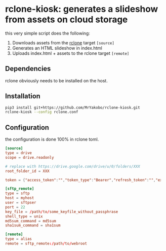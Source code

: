 # rclone-kiosk: generates a slideshow from assets on cloud storage

this very simple script does the following:

1. Downloads assets from the [rclone][1] target `[source]`
2. Generates an HTML slideshow in index.html
3. Uploads index.html + assets to the rclone target `[remote]`

[1]: https://rclone.org/

## Dependencies

rclone obviously needs to be installed on the host.

## Installation

```bash
pip3 install git+https://github.com/MrYakobo/rclone-kiosk.git
rclone-kiosk --config rclone.conf
```

## Configuration

the configuration is done 100% in rclone toml.

```toml
[source]
type = drive
scope = drive.readonly

# replace with https://drive.google.com/drive/u/0/folders/XXX
root_folder_id = XXX

token = {"access_token":"","token_type":"Bearer","refresh_token":"","expiry":""}

[sftp_remote]
type = sftp
host = myhost
user = sftpser
port = 22
key_file = /path/to/some_keyfile_without_passphrase
shell_type = unix
md5sum_command = md5sum
sha1sum_command = sha1sum

[remote]
type = alias
remote = sftp_remote:/path/to/webroot
```